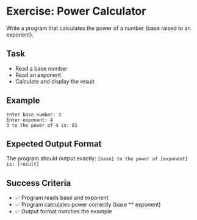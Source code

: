 # Exercise: Power Calculator

Write a program that calculates the power of a number (base raised to an exponent).

## Task
- Read a base number
- Read an exponent
- Calculate and display the result

## Example
```
Enter base number: 3
Enter exponent: 4
3 to the power of 4 is: 81
```

## Expected Output Format
The program should output exactly: `[base] to the power of [exponent] is: [result]`

## Success Criteria
- ✅ Program reads base and exponent
- ✅ Program calculates power correctly (base ** exponent)
- ✅ Output format matches the example
